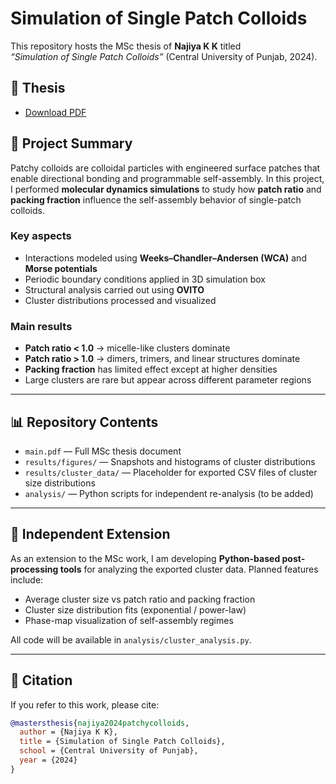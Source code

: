 # Simulation of Single Patch Colloids

This repository hosts the MSc thesis of **Najiya K K** titled  
*“Simulation of Single Patch Colloids”* (Central University of Punjab, 2024).

## 📄 Thesis
- [Download PDF](thesis.pdf)

## 🧪 Project Summary
Patchy colloids are colloidal particles with engineered surface patches that enable
directional bonding and programmable self-assembly. In this project, I performed
**molecular dynamics simulations** to study how **patch ratio** and **packing fraction**
influence the self-assembly behavior of single-patch colloids.

### Key aspects
- Interactions modeled using **Weeks–Chandler–Andersen (WCA)** and **Morse potentials**
- Periodic boundary conditions applied in 3D simulation box
- Structural analysis carried out using **OVITO**
- Cluster distributions processed and visualized

### Main results
- **Patch ratio < 1.0** → micelle-like clusters dominate  
- **Patch ratio > 1.0** → dimers, trimers, and linear structures dominate  
- **Packing fraction** has limited effect except at higher densities  
- Large clusters are rare but appear across different parameter regions

---

## 📊 Repository Contents
- `main.pdf` — Full MSc thesis document  
- `results/figures/` — Snapshots and histograms of cluster distributions  
- `results/cluster_data/` — Placeholder for exported CSV files of cluster size distributions  
- `analysis/` — Python scripts for independent re-analysis (to be added)

---

## 🔬 Independent Extension
As an extension to the MSc work, I am developing **Python-based post-processing tools**
for analyzing the exported cluster data. Planned features include:

- Average cluster size vs patch ratio and packing fraction  
- Cluster size distribution fits (exponential / power-law)  
- Phase-map visualization of self-assembly regimes  

All code will be available in `analysis/cluster_analysis.py`.

---

## 📖 Citation
If you refer to this work, please cite:

```bibtex
@mastersthesis{najiya2024patchycolloids,
  author = {Najiya K K},
  title = {Simulation of Single Patch Colloids},
  school = {Central University of Punjab},
  year = {2024}
}

